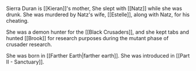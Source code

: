 Sierra Duran is [[Kieran]]'s mother, She slept with [[Natz]] while she was drunk.
She was murdered by Natz's wife, [[Estelle]], along with Natz, for his cheating.

She was a demon hunter for the [[Black Crusaders]], and she kept tabs and hunted [[Brook]] for research purposes during the mutant phase of crusader research.

She was born in [[Farther Earth|farther earth]]. She was introduced in [[Part II - Sanctuary]].